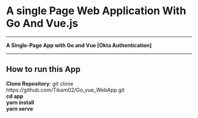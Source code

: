 <h1>A single Page Web Application With Go And Vue.js</h1>
<hr>
<b>A Single-Page App with Go and Vue  [Okta Authentication]</b>
<hr>
<h2>How to run this App</h2>
<p><b> Clone Repository</b>: git clone https://github.com/Tikam02/Go_vue_WebApp.git
 <br>
  <b>cd app</b><br>
  <b>yarn install</b><br>
  <b>yarn serve</b><br>
  
